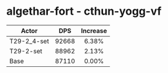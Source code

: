 # algethar-fort - cthun-yogg-vf
| Actor | DPS | Increase |
|---|:---:|:---:|
|T29-2_4-set|92668|6.38%|
|T29-2-set|88962|2.13%|
|Base|87110|0.00%|
